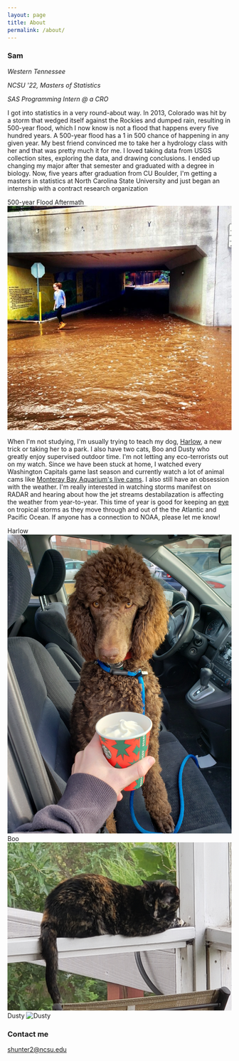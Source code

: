 ```yaml
---
layout: page
title: About
permalink: /about/
---
```


### Sam
_Western Tennessee_

_NCSU '22, Masters of Statistics_

_SAS Programming Intern @ a CRO_

I got into statistics in a very round-about way. In 2013, Colorado was hit by a storm that wedged itself against the Rockies and dumped rain, resulting in 500-year flood, which I now know is not a flood that happens every five hundred years. A 500-year flood has a 1 in 500 chance of happening in any given year. My best friend convinced me to take her a hydrology class with her and that was pretty much it for me. I loved taking data from USGS collection sites, exploring the data, and drawing conclusions. I ended up changing my major after that semester and graduated with a degree in biology. Now, five years after graduation from CU Boulder, I'm getting a masters in statistics at North Carolina State University and just began an internship with a contract research organization

500-year Flood Aftermath
![500-year Flood Aftermath](https://raw.githubusercontent.com/sammhunter/sammhunter.github.io/master/images/flood.jpg)

When I'm not studying, I'm usually trying to teach my dog, [Harlow](https://en.wikipedia.org/wiki/Harlow_Shapley), a new trick or taking her to a park. I also have two cats, Boo and Dusty who greatly enjoy supervised outdoor time. I'm not letting any eco-terrorists out on my watch. Since we have been stuck at home, I watched every Washington Capitals game last season and currently watch a lot of animal cams like [Monteray Bay Aquarium's live cams](https://www.montereybayaquarium.org/animals/live-cams/sea-otter-cam). I also still have an obsession with the weather. I'm really interested in watching storms manifest on RADAR and hearing about how the jet streams destabilazation is affecting the weather from year-to-year. This time of year is good for keeping an [eye](https://www.tropicaltidbits.com/) on tropical storms as they move through and out of the the Atlantic and Pacific Ocean. If anyone has a connection to NOAA, please let me know!

Harlow
![Harlow](https://raw.githubusercontent.com/sammhunter/sammhunter.github.io/master/images/harlow.jpg)
Boo
![Boo](https://raw.githubusercontent.com/sammhunter/sammhunter.github.io/master/images/boo.jpg)
Dusty
![Dusty](https://raw.githubusercontent.com/sammhunter/sammhunter.github.io/master/images/dusty.jpg)

### Contact me

[shunter2@ncsu.edu](mailto:shunter2@ncsu.edu)
